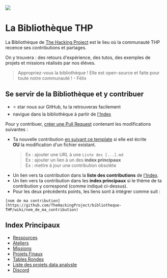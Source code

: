 ![](https://i.imgur.com/tCHyK8G.jpg)

# La Bibliothèque THP
La Bibliothèque de [The Hacking Project](https://www.thehackingproject.org/)  est le lieu où la communauté THP recence ses contributions et partages.

On y trouvera : des retours d'expérience, des tutos, des exemples de projets et missions réalisés par nos élèves.


> Appropriez-vous la bibliothèque ! Elle est open-source et faite pour toute notre communauté !
>                     - Félix
  
  
## Se servir de la Bibliothèque et y contribuer

- ⭐ star nous sur GitHub, tu la retrouveras facilement
- navigue dans la bibliothèque à partir de [l'Index](https://github.com/TheHackingProject/bibliotheque-THP#index)


Pour y contribuer, [créer une Pull Request](https://careerkarma.com/blog/git-pull-request/) contenant les modifications suivantes :

- Ta nouvelle contribution [en suivant ce template](https://github.com/TheHackingProject/bibliotheque-THP/wiki/modele_note.md) si elle est écrite  
  **OU** la modification d'un fichier existant. 
    > Ex : ajouter une URL à une `Liste des [...].md`  
    > Ex : ajouter un lien à un des **index principaux**  
    > Ex : mettre à jour une contribution obsolète  
- Un lien vers ta contribution dans la **liste des contributions** de [l'Index](https://github.com/TheHackingProject/bibliotheque-THP#index). 
- Un lien vers ta contribution dans les **index principaux** si le thème de ta contribution y correspond (comme indiqué ci-dessus).
- Pour les deux précédents points, les liens sont à intégrer comme suit :
```
[nom de ma contribution](https://github.com/TheHackingProject/bibliotheque-THP/wiki/nom_de_ma_contribution)
``` 
  
  
## Index Principaux

- [Ressources]()
- [Ateliers]()
- [Missions]()
- [Projets Finaux]()
- [Tables Rondes](https://github.com/TheHackingProject/bibliotheque-THP/wiki/tables_rondes.md)
- [Liste des projets data analyste](https://github.com/TheHackingProject/bibliotheque-THP/wiki/liste_projets_data_analyse.md)
- [Discord](https://github.com/TheHackingProject/bibliotheque-THP/wiki/tuto_discord.md)

